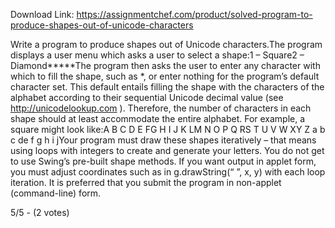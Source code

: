 Download Link: https://assignmentchef.com/product/solved-program-to-produce-shapes-out-of-unicode-characters
<br>
<p class="ui header product-top-header" title="Program to produce shapes out of Unicode characters Solution">Write a program to produce shapes out of Unicode characters.The program displays a user menu which asks a user to select a shape:1 – Square2 – Diamond*****The program then asks the user to enter any character with which to fill the shape, such as *, or enter nothing for the program’s default character set. This default entails filling the shape with the characters of the alphabet according to their sequential Unicode decimal value (see <a href="http://unicodelookup.com/" target="_blank" rel="nofollow noopener">http://unicodelookup.com</a> ). Therefore, the number of characters in each shape should at least accommodate the entire alphabet. For example, a square might look like:A B C D E FG H I J K LM N O P Q RS T U V W XY Z a b c de f g h i jYour program must draw these shapes iteratively – that means using loops with integers to create and generate your letters. You do not get to use Swing’s pre-built shape methods. If you want output in applet form, you must adjust coordinates such as in g.drawString(“ ”, x, y) with each loop iteration. It is preferred that you submit the program in non-applet (command-line) form.

5/5 - (2 votes)